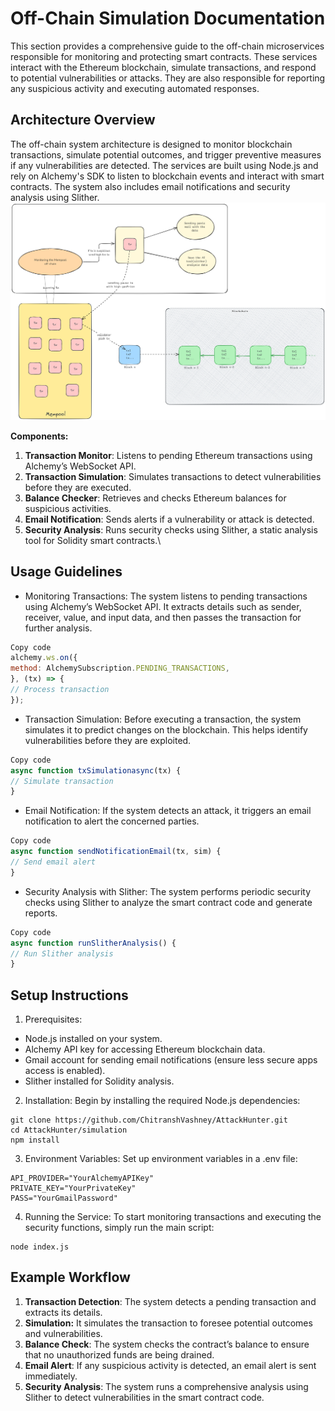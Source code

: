 # Off-Chain Simulation Documentation

This section provides a comprehensive guide to the off-chain microservices responsible for monitoring and protecting smart contracts. These services interact with the Ethereum blockchain, simulate transactions, and respond to potential vulnerabilities or attacks. They are also responsible for reporting any suspicious activity and executing automated responses.

## Architecture Overview

The off-chain system architecture is designed to monitor blockchain transactions, simulate potential outcomes, and trigger preventive measures if any vulnerabilities are detected. The services are built using Node.js and rely on Alchemy's SDK to listen to blockchain events and interact with smart contracts. The system also includes email notifications and security analysis using Slither.
![alt text](image.png)

**Components:**

1. **Transaction Monitor**: Listens to pending Ethereum transactions using Alchemy’s WebSocket API.
1. **Transaction Simulation**: Simulates transactions to detect vulnerabilities before they are executed.
1. **Balance Checker**: Retrieves and checks Ethereum balances for suspicious activities.
1. **Email Notification**: Sends alerts if a vulnerability or attack is detected.
1. **Security Analysis**: Runs security checks using Slither, a static analysis tool for Solidity smart contracts.\

## Usage Guidelines

- Monitoring Transactions:
  The system listens to pending transactions using Alchemy’s WebSocket API. It extracts details such as sender, receiver, value, and input data, and then passes the transaction for further analysis.

```js
Copy code
alchemy.ws.on({
method: AlchemySubscription.PENDING_TRANSACTIONS,
}, (tx) => {
// Process transaction
});
```

- Transaction Simulation:
  Before executing a transaction, the system simulates it to predict changes on the blockchain. This helps identify vulnerabilities before they are exploited.

```js
Copy code
async function txSimulationasync(tx) {
// Simulate transaction
}
```

- Email Notification:
  If the system detects an attack, it triggers an email notification to alert the concerned parties.

```js
Copy code
async function sendNotificationEmail(tx, sim) {
// Send email alert
}
```

- Security Analysis with Slither:
  The system performs periodic security checks using Slither to analyze the smart contract code and generate reports.

```js
Copy code
async function runSlitherAnalysis() {
// Run Slither analysis
}
```

## Setup Instructions

1. Prerequisites:

- Node.js installed on your system.
- Alchemy API key for accessing Ethereum blockchain data.
- Gmail account for sending email notifications (ensure less secure apps access is enabled).
- Slither installed for Solidity analysis.

2. Installation:
   Begin by installing the required Node.js dependencies:

```
git clone https://github.com/ChitranshVashney/AttackHunter.git
cd AttackHunter/simulation
npm install
```

3. Environment Variables:
   Set up environment variables in a .env file:

```
API_PROVIDER="YourAlchemyAPIKey"
PRIVATE_KEY="YourPrivateKey"
PASS="YourGmailPassword"
```

4. Running the Service:
   To start monitoring transactions and executing the security functions, simply run the main script:

```
node index.js
```

## Example Workflow

1. **Transaction Detection**: The system detects a pending transaction and extracts its details.
1. **Simulation:** It simulates the transaction to foresee potential outcomes and vulnerabilities.
1. **Balance Check**: The system checks the contract’s balance to ensure that no unauthorized funds are being drained.
1. **Email Alert**: If any suspicious activity is detected, an email alert is sent immediately.
1. **Security Analysis**: The system runs a comprehensive analysis using Slither to detect vulnerabilities in the smart contract code.
